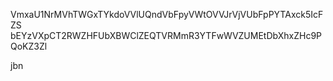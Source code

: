 VmxaU1NrMVhTWGxTYkdoVVlUQndVbFpyVWtOVVJrVjVUbFpPYTAxck5IcFZS
bEYzVXpCT2RWZHFUbXBWClZEQTVRMmR3YTFwWVZUMEtDbXhxZHc9PQoKZ3Zl

jbn